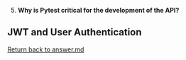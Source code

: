 
5. **Why is Pytest critical for the development of the API?**

## JWT and User Authentication



[Return back to answer.md](/answer.md)